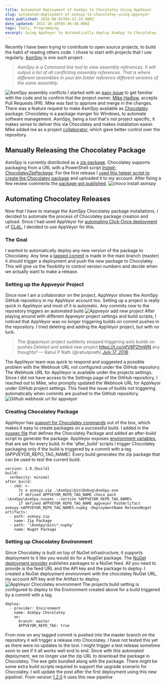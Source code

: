 ```yaml
---
title: Automated Deployment of AsmSpy to Chocolatey Using AppVeyor
slug: automated-deployment-of-asmspy-to-chocolatey-using-appveyor
date_published: 2016-08-01T04:32:19.000Z
date_updated: 2022-10-10T05:46:48.000Z
tags: Tools, Programming
excerpt: Using AppVeyor to Automatically deploy AsmSpy to Chocolatey.
---
```


Recently I have been trying to contribute to open source projects, to build the habit of reading others code. I chose to start with projects that I use regularly. [AsmSpy](https://github.com/mikehadlow/AsmSpy) is one such project.

> *AsmSpy is a Command line tool to view assembly references. It will output a list of all conflicting assembly references. That is where different assemblies in your bin folder reference different versions of the same assembly.*

![AsmSpy assembly conflicts](__GHOST_URL__/content/images/asmspy.png)
I started with an [easy issue](https://github.com/mikehadlow/AsmSpy/pull/20) to get familiar with the code and to confirm that the project owner, [Mike Hadlow](https://github.com/mikehadlow), accepts Pull Requests (PR). Mike was fast to approve and merge in the changes. There was a feature request to make AsmSpy available as [Chocolatey](https://chocolatey.org/) package. Chocolatey is a package manger for Windows, to automate software management. AsmSpy, being a tool that's not project specific, it makes sense to deliver this via Chocolatey and makes installation easier. Mike added me as a project [collaborator](https://help.github.com/articles/permission-levels-for-a-user-account-repository/), which gave better control over the repository.

## Manually Releasing the Chocolatey Package

AsmSpy is currently distributed as a [zip package](http://static.mikehadlow.com/AsmSpy.zip). Chocolatey supports packaging from a URL with a PowerShell script [*Install-ChocolateyZipPackage*](https://github.com/chocolatey/choco/wiki/HelpersInstallChocolateyZipPackage). For the first release I [used this helper script to create the Chocolatey package](https://github.com/mikehadlow/AsmSpy/pull/22) and uploaded it to my account. After fixing a few review comments the [package got published](https://chocolatey.org/packages/asmspy/1.0.0).
![choco install asmspy](__GHOST_URL__/content/images/asmspy_choco.png)
## Automating Chocolatey Releases

Now that I have to manage the AsmSpy Chocolatey package installations, I decided to automate the process of Chocolatey package creation and upload. Since I had used AppVeyor for [automating Click-Once deployment](__GHOST_URL__/blog/automated-clickonce-deployment-of-a-wpf-application-using-appveyor/) of [CLAL](https://github.com/rahulpnath/clal), I decided to use AppVeyor for this.

### **The Goal**

I wanted to automatically deploy any new version of the package to Chocolatey. Any time a [tagged commit](https://git-scm.com/book/en/v2/Git-Basics-Tagging) is made in the main branch (master) it should trigger a deployment and push the new package to Chocolatey. This will give us the flexibility to control version numbers and decide when we actually want to make a release.

### **Setting up the Appveyor Project**

Since now I am a collaborator on the project, AppVeyor shows the AsmSpy GitHub repository in my AppVeyor account too. Setting up a project is really quick in AppVeyor and most of it is automatic. Any commits now to the repository triggers an automated build
![Appveyor add new project](__GHOST_URL__/content/images/asmspy_appveyor_addProject.png)
After playing around with different Appveyor project settings and build scripts, I noticed that AppVeyor was no longer triggering builds on commit pushes in the repository. I tried deleting and adding the AppVeyor project, but with no luck.

> The @appveyor project suddenly stopped triggering auto builds on pushes.Deleted and added new project https://t.co/qfV8P2fmWN any thoughts?
> — Rahul P Nath (@rahulpnath) [*July 17, 2016*](https://twitter.com/rahulpnath/status/754764006976466944)

The AppVeyor team was quick to respond and suggested a possible problem with the Webhook URL not configured under the GitHub repository. The Webhook URL for AppVeyor is available under the projects settings. Since I did not have access to the Settings page of the GitHub repository, I reached out to Mike, who promptly updated the Webhook URL for AppVeyor under GitHub project settings. This fixed the issue of builds not triggering automatically when commits are pushed to the GitHub repository.
![Github webhook url for appveyor](__GHOST_URL__/content/images/asmspy_github_webhook.png)
### **Creating Chocolatey Package**

AppVeyor has [support for Chocolatey commands](https://www.appveyor.com/blog/2014/11/06/appveyor-with-a-hint-of-chocolatey) out of the box, which makes it easy to create packages on a successful build. I added in the [nuspec file](https://github.com/mikehadlow/AsmSpy/blob/master/AsmSpy/AsmSpy.nuspec) that defines the Chocolatey Package and added an after-build script to generate the package. AppVeyor exposes [environment variables](https://www.appveyor.com/docs/environment-variables), that are set for every build. In the 'after_build' scripts I trigger Chocolatey packaging only if the build is triggered by a commit with a tag (APPVEYOR_REPO_TAG_NAME). Every build generates the zip package that can be used to test the current build.

    version: 1.0.{build}
    build:
      verbosity: minimal
    after_build:
      - cmd: >-
          7z a asmspy.zip .\AsmSpy\bin\Debug\AsmSpy.exe
          if defined APPVEYOR_REPO_TAG_NAME choco pack .\AsmSpy\AsmSpy.nuspec --version %APPVEYOR_REPO_TAG_NAME%
          if defined APPVEYOR_REPO_TAG_NAME appveyor PushArtifact asmspy.%APPVEYOR_REPO_TAG_NAME%.nupkg -DeploymentName ReleaseNuget
    artifacts:
      - path: asmspy.zip
        name: Zip Package
      - path: '\AsmSpy\bin\*.nupkg'
        name: Nuget Package
    

### **Setting up Chocolatey Environment**

Since Chocolatey is built on top of NuGet infrastructure, it supports deployment to it like you would do for a NugGet package. The [NuGet deployment provider](https://www.appveyor.com/docs/deployment/nuget) publishes packages to a NuGet feed. All you need to provide is the feed URL and the API key and the package to deploy. I created a NuGet deployment environment with the chocolatey NuGet URL, my account API key and the Artifact to deploy.
![AppVeyor Chocolatey environment](__GHOST_URL__/content/images/asmspy_appveyor_environment.png)
The projects build setting is configured to deploy to the Environment created above for a build triggered by a commit with a tag.

    deploy:
      - provider: Environment
        name: AsmSpy Chocolatey
        on:
          branch: master
          APPVEYOR_REPO_TAG: true
    

From now on any tagged commit is pushed into the master branch on the repository it will trigger a release into Chocolatey. I have not tested this yet as there were no updates to the tool. I might trigger a test release sometime soon to see if it all works well end to end. Since with this automated deployment, we no longer use the zip URL to download the package in Chocolatey. The exe gets bundled along with the package. There might be some extra build scripts required to support the upgrade scenario for Chocolatey. I will update the post after the first deployment using this new pipeline!. From version [1.2.0](https://chocolatey.org/packages/asmspy/1.2.0) it uses this new pipeline

